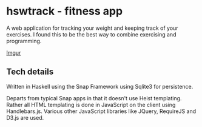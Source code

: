 hswtrack - fitness app
========

A web application for tracking your weight and keeping track of your exercises.  I found this to be the best way to combine exercising and programming.

[Imgur](http://i.imgur.com/3kgnvm7)

Tech details
----------------

Written in Haskell using the Snap Framework using Sqlite3 for persistence.

Departs from typical Snap apps in that it doesn't use Heist templating.  Rather all HTML templating is done in JavaScript on the client using Handlebars.js.  Various other JavaScript libraries like JQuery, RequireJS and D3.js are used.
